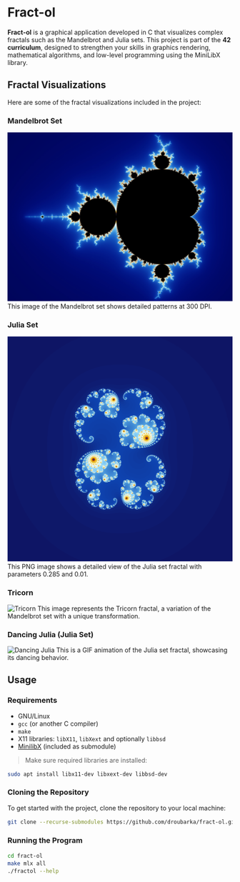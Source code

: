 # Fract-ol

**Fract-ol** is a graphical application developed in C that visualizes complex fractals such as the Mandelbrot and Julia sets. This project is part of the **42 curriculum**, designed to strengthen your skills in graphics rendering, mathematical algorithms, and low-level programming using the MiniLibX library.

## Fractal Visualizations
Here are some of the fractal visualizations included in the project:

### Mandelbrot Set
![Mandelbrot Set](assets/mandelbrot-set.jpeg)
This image of the Mandelbrot set shows detailed patterns at 300 DPI.

### Julia Set
![Julia Set](assets/julia_0.285_0.01.png)
This PNG image shows a detailed view of the Julia set fractal with parameters 0.285 and 0.01.

### Tricorn
![Tricorn](assets/tricorn.png)
This image represents the Tricorn fractal, a variation of the Mandelbrot set with a unique transformation.

### Dancing Julia (Julia Set)
![Dancing Julia](assets/dancing-julia.gif)
This is a GIF animation of the Julia set fractal, showcasing its dancing behavior.

## Usage

### Requirements

 - GNU/Linux
 - `gcc` (or another C compiler)
 - `make`
 - X11 libraries: `libX11`, `libXext` and optionally `libbsd`
 - [MinilibX](https://github.com/42paris/minilibx-linux) (included as submodule)

> Make sure required libraries are installed:

```bash
sudo apt install libx11-dev libxext-dev libbsd-dev
```

### Cloning the Repository

To get started with the project, clone the repository to your local machine:

```bash
git clone --recurse-submodules https://github.com/droubarka/fract-ol.git
```

### Running the Program

```bash
cd fract-ol
make mlx all
./fractol --help
```
